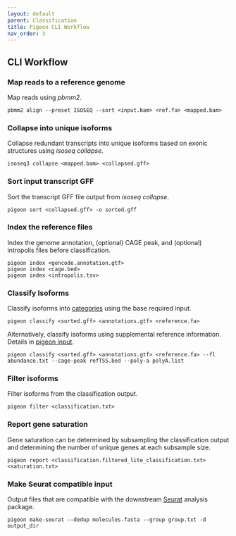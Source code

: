```yaml
---
layout: default
parent: Classification
title: Pigeon CLI Workflow
nav_order: 3
---
```


## CLI Workflow

### Map reads to a reference genome

Map reads using _pbmm2_.

```
pbmm2 align --preset ISOSEQ --sort <input.bam> <ref.fa> <mapped.bam>
```

### Collapse into unique isoforms

Collapse redundant transcripts into unique isoforms based on exonic structures using _isoseq collapse_.

```
isoseq3 collapse <mapped.bam> <collapsed.gff>
```

### Sort input transcript GFF

Sort the transcript GFF file output from _isoseq collapse_.

```
pigeon sort <collapsed.gff> -o sorted.gff
```

### Index the reference files

Index the genome annotation, (optional) CAGE peak, and (optional) intropolis files before classification.

```
pigeon index <gencode.annotation.gtf>
pigeon index <cage.bed>
pigeon index <intropolis.tsv>
```

### Classify Isoforms

Classify isoforms into [categories](/categories) using the base required input.

```
pigeon classify <sorted.gff> <annotations.gtf> <reference.fa>
```

Alternatively, classify isoforms using supplemental reference information. Details in [pigeon input](/pigeon-input).

```
pigeon classify <sorted.gff> <annotations.gtf> <reference.fa> --fl abundance.txt --cage-peak refTSS.bed --poly-a polyA.list
```

### Filter isoforms

Filter isoforms from the classification output.

```
pigeon filter <classification.txt>
```

### Report gene saturation

Gene saturation can be determined by subsampling the classification output and determining the number of unique genes at each subsample size.

```
pigeon report <classification.filtered_lite_classification.txt> <saturation.txt>
```

### Make Seurat compatible input

Output files that are compatible with the downstream [Seurat](https://satijalab.org/seurat/) analysis package.

```
pigeon make-seurat --dedup molecules.fasta --group group.txt -d output_dir
```


